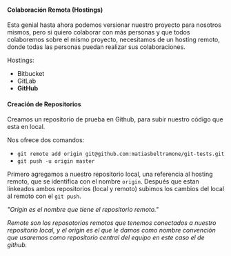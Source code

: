 #### Colaboración Remota (Hostings)

Esta genial hasta ahora podemos versionar nuestro proyecto para nosotros mismos,
pero si quiero colaborar con más personas y que todos colaboremos sobre el mismo proyecto,
necesitamos de un hosting remoto, donde todas las personas puedan realizar
sus colaboraciones.

Hostings:

- Bitbucket
- GitLab
- **GitHub**

#### Creación de Repositorios
Creamos un repositorio de prueba en Github, para subir nuestro código que esta en local.

Nos ofrece dos comandos:

- `git remote add origin git@github.com:matiasbeltramone/git-tests.git`
- `git push -u origin master`

Primero agregamos a nuestro repositorio local, una referencia al hosting remoto, que se identifica con el nombre `origin`. Después que estan linkeados ambos repositorios (local y remoto) subimos los cambios del local al remoto con el `git push`.

_"Origin es el nombre que tiene el repositorio remoto."_

_Remote son los reposotorios remotos que tenemos conectados a nuestro repositorio local, y el origin es el que le damos como nombre convención que usaremos como repositorio central del equipo en este caso el de github._
